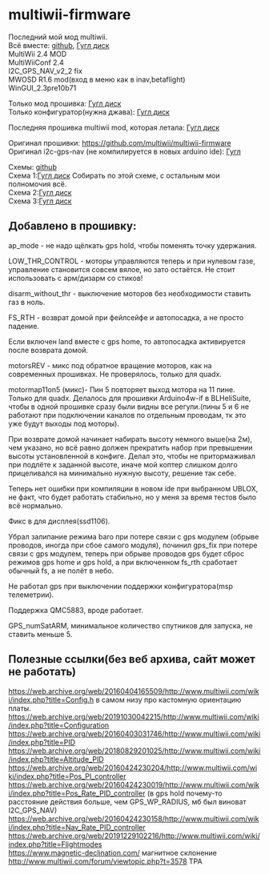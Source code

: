 # multiwii-firmware
Последний мой мод multiwii.  
Всё вместе: [github](https://github.com/p-fpv/multiwii-firmware/tree/upstream_shared/MW), [Гугл диск](https://drive.google.com/file/d/1GlJO6Vu7A0HQmhkHXaApKbCzUglgRTow/view?usp=sharing)  
MultiWii 2.4 MOD  
MultiWiiConf 2.4  
I2C_GPS_NAV_v2_2 fix  
MWOSD R1.6 mod(вход в меню как в inav,betaflight)  
WinGUI_2.3pre10b71

Только мод прошивка: [Гугл диск](https://drive.google.com/file/d/17jfpCTy4ixYAZFBwaKcJDYWvWd92Ipt0/view?usp=sharing)  
Только конфигуратор(нужна джава): [Гугл диск](https://drive.google.com/file/d/1jbhSE-_RR2zxRSAbHpM4CgAFXoieWKLG/view)

Последняя прошивка multiwii mod, которая летала: [Гугл диск](https://drive.google.com/file/d/1JH-_mKMphsRR4L9IaIQ-quKSuu7EBwS5/view)  

Оригинал прошивки:
https://github.com/multiwii/multiwii-firmware  
Оригинал i2c-gps-nav (не компилируется в новых arduino ide): [Гугл](https://code.google.com/archive/p/i2c-gps-nav/downloads)

Схемы: [github](https://github.com/p-fpv/multiwii-firmware/tree/upstream_shared/MW/)  
Схема 1:[Гугл диск](https://drive.google.com/file/d/17C_0z1Cdw0nRtGb8KEJgoP1HGSZGw0Us/view?usp=sharing) Собирать по этой схеме, с остальным мои полномочия всё.  
Схема 2:[Гугл диск](https://drive.google.com/file/d/1oj_qtzbZ4pDPDSm9rZUpJZpI_0x48zMV/view?usp=sharing)  
Схема 3:[Гугл диск](https://drive.google.com/file/d/1BLuNCajbMPzegtK8vbNYMheQCvbtSR_r/view?usp=sharing)  

## Добавлено в прошивку:  
ap_mode - не надо щёлкать gps hold, чтобы поменять точку удержания.

LOW_THR_CONTROL - моторы управляются теперь и при нулевом газе, управление становится совсем вялое, но зато остаётся. Не стоит использовать с арм/дизарм со стиков!

disarm_without_thr - выключение моторов без необходимости ставить газ в ноль.

FS_RTH - возврат домой при фейлсейфе и автопосадка, а не просто падение.

Если включен land вместе с gps home, то автопосадка активируется после возврата домой.

motorsREV - микс под обратное вращение моторов, как на современных прошивках. Не проверялось, только для quadx.

motormap11on5 (микс)- Пин 5 повторяет выход мотора на 11 пине. Только для quadx. Делалось для прошивки Arduino4w-if в BLHeliSuite, чтобы в одной прошивке сразу были видны все регули.(пины 5 и 6 не работают при подключении каналов по отдельным проводам, тк это уже будут выходы под моторы).

При возврате домой начинает набирать высоту немного выше(на 2м), чем указано, но всё равно должен прекратить набор при превышении высоты установленной в конфиге. Делал это, чтобы не притормаживал при подлёте к заданной высоте, иначе мой коптер слишком долго прицеливался на минимально нужную высоту, решение так себе.

Теперь нет ошибки при компиляции в новом ide при выбранном UBLOX, не факт, что будет работать стабильно, но у меня за время тестов было всё нормально.

Фикс в для дисплея(ssd1106).

Убрал залипание режима baro при потере связи с gps модулем (обрыве проводов, иногда при сбое самого модуля), починил gps_fix при потере связи с gps модулем, теперь при обрыве проводов gps будет сброс режимов gps home и gps hold, а при включенном fs_rth сработает обычный fs, а не полёт в небо.

Не работал gps при выключении поддержки конфигуратора(msp телеметрии).

Поддержка QMC5883, вроде работает.

GPS_numSatARM, минимальное количество спутников для запуска, не ставить меньше 5.

## Полезные ссылки(без веб архива,  сайт может не работать)
https://web.archive.org/web/20160404165509/http://www.multiwii.com/wiki/index.php?title=Config.h в самом низу про кастомную ориентацию платы.  
https://web.archive.org/web/20191030042215/http://www.multiwii.com/wiki/index.php?title=Configuration  
https://web.archive.org/web/20160403031746/http://www.multiwii.com/wiki/index.php?title=PID  
https://web.archive.org/web/20180829201025/http://www.multiwii.com/wiki/index.php?title=Altitude_PID  
https://web.archive.org/web/20160424230204/http://www.multiwii.com/wiki/index.php?title=Pos_PI_controller  
https://web.archive.org/web/20160424230019/http://www.multiwii.com/wiki/index.php?title=Pos_Rate_PID_controller (в gps hold почему-то расстояние действия больше, чем GPS_WP_RADIUS, мб был виноват I2C_GPS_NAV)  
https://web.archive.org/web/20160424230158/http://www.multiwii.com/wiki/index.php?title=Nav_Rate_PID_controller  
https://web.archive.org/web/20191229102216/http://www.multiwii.com/wiki/index.php?title=Flightmodes  
https://www.magnetic-declination.com/ магнитное склонение   
http://www.multiwii.com/forum/viewtopic.php?t=3578 TPA  
